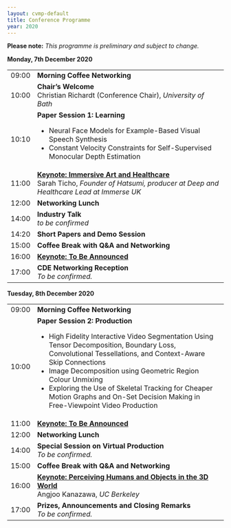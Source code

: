 ```yaml
---
layout: cvmp-default
title: Conference Programme
year: 2020
---
```

<span class="label label-info"><b>Please note:</b></span>
<em>This programme is preliminary and subject to change.</em>

<div class="col-12 col-sm-12 col-lg-12">
	<a name="Monday"></a>
	<div class="panel panel-default">
		<div class="panel-heading"><b>Monday, 7th December 2020</b></div>
		<table class="table table-striped">
			<tr>
				<td>09:00</td>
				<td><b>Morning Coffee Networking</b></td>
			</tr>
			<tr>
				<td>10:00</td>
				<td><b>Chair’s Welcome</b><br/>Christian Richardt (Conference Chair), <i>University of Bath</i></td>
			</tr>
			<tr>
				<td>10:10</td>
				<td><b>Paper Session 1: Learning</b><br/>
					<ul>
						<li>Neural Face Models for Example-Based Visual Speech Synthesis<!--<br/><i>Matis Hudon (Trinity College Dublin), Sebastian Lutz (Trinity College Dublin), Rafael Pagés (Volograms), Aljosa Smolic (Trinity College Dublin)</i>--></li>
						<li>Constant Velocity Constraints for Self-Supervised Monocular Depth Estimation<!--<br/><i>Yliess Hati (Pole Universitaire Leonard de Vinci), Gregor Jouet (Adaltas), Clement Duhart (MIT Media Lab), Francis Rousseaux (URCA CReSTIC)</i>--></li>
					</ul>
				</td>
			</tr>
			<tr>
				<td>11:00</td><td><a href="/2020/keynotes/#ST"><b>Keynote: Immersive Art and Healthcare</b></a><br/>Sarah Ticho, <i>Founder of Hatsumi, producer at Deep and Healthcare Lead at Immerse UK</i></td>
			</tr>
			<tr>
				<td>12:00</td>
				<td><b>Networking Lunch</b></td>
			</tr>
			<tr>
				<td>14:00</td>
				<td><b>Industry Talk</b><br/><i>to be confirmed</i></td>
			</tr>
			<tr>
				<td>14:20</td>
				<td><b>Short Papers and Demo Session</b><!--<br/>
					<ul>
						<li><a target ="_blank" href="/files/2020/short/32.pdf">L2-based Colour Correction for Light Field Arrays</a><br/><i>Mairead Grogan (Trinity College Dublin), Aljosa Smolic (Trinity College Dublin)</i></li>
						<li><a target ="_blank" href="/files/2020/short/34.pdf">High-resolution BTF Capture for delicate Materials</a><br/><i>Gilles Rainer (University College London), Kevin Rathbone (Robotae Ltd), Tim Weyrich (University College London)</i></li>
						<li><a target ="_blank" href="/files/2020/short/38.pdf">Efficient and Realistic High Resolution Sky Replacement</a><br/><i>Tony Polichroniadis (Anthropics), Sara Vicente (Anthropics)</i></li>
						<li><a target ="_blank" href="/files/2020/short/43.pdf">Full-body Performance Capture of Sports from Multi-view Video</a><br/><i>Lewis Bridgeman (University of Surrey), Jean-Yves Guillemaut (University of Surrey), Adrian Hilton (University of Surrey)</i></li>
						<li><a target ="_blank" href="/files/2020/short/44.pdf">High Quality Facial Capture using Binary Spherical Gradient Illumination</a><br/><i>Alexandros Lattas (Imperial College London), Yuan Zhu (Imperial College London), Abhijeet Ghosh (Imperial College London)</i></li>
						<li><a target ="_blank" href="/files/2020/short/46.pdf">Approaching real-time Character Animation in Virtual Productions</a><br/><i>Jonas Trottnow (Filmakademie Baden-Württemberg GmbH), Simon Spielmann (Filmakademie Baden-Württemberg GmbH), David Moreno (Universitat Pompeu Fabra), Javi Agenjo (Universitat Pompeu Fabra)</i></li>
					</ul>
					-->
				</td>
			</tr>
			<tr>
				<td>15:00</td>
				<td><b>Coffee Break with Q&amp;A and Networking</b></td>
			</tr>
			<tr>
				<td>16:00</td><td><a href="/2020/keynotes/"><b>Keynote: To Be Announced</b></a><!--<br/>Sarah Ticho, <i>Founder of Hatsumi, producer at Deep and Healthcare Lead at Immerse UK</i>--></td>
			</tr>
			<tr>
				<td>17:00</td>
				<td><b>CDE Networking Reception</b><br/><i>To be confirmed.</i></td>
			</tr>
		</table>
	</div>
	<a name="Tuesday"></a>
	<div class="panel panel-default">
		<div class="panel-heading"><b>Tuesday, 8th December 2020</b></div>
		<table class="table table-striped">
			<tr>
				<td>09:00</td>
				<td><b>Morning Coffee Networking</b></td>
			</tr>
			<tr>
				<td>10:00</td>
				<td><b>Paper Session 2: Production</b><br/>
					<ul>
						<li>High Fidelity Interactive Video Segmentation Using Tensor Decomposition, Boundary Loss, Convolutional Tessellations, and Context-Aware Skip Connections<!--<br/><i>Matis Hudon (Trinity College Dublin), Sebastian Lutz (Trinity College Dublin), Rafael Pagés (Volograms), Aljosa Smolic (Trinity College Dublin)</i>--></li>
						<li>Image Decomposition using Geometric Region Colour Unmixing<!--<br/><i>Yliess Hati (Pole Universitaire Leonard de Vinci), Gregor Jouet (Adaltas), Clement Duhart (MIT Media Lab), Francis Rousseaux (URCA CReSTIC)</i>--></li>
						<li>Exploring the Use of Skeletal Tracking for Cheaper Motion Graphs and On-Set Decision Making in Free-Viewpoint Video Production<!--<br/><i>Yliess Hati (Pole Universitaire Leonard de Vinci), Gregor Jouet (Adaltas), Clement Duhart (MIT Media Lab), Francis Rousseaux (URCA CReSTIC)</i>--></li>
					</ul>
				</td>
			</tr>
			<tr>
				<td>11:00</td><td><a href="/2020/keynotes/"><b>Keynote: To Be Announced</b></a><!--<br/>Sarah Ticho, <i>Founder of Hatsumi, producer at Deep and Healthcare Lead at Immerse UK</i>--></td>
			</tr>
			<tr>
				<td>12:00</td>
				<td><b>Networking Lunch</b></td>
			</tr>
			<tr>
				<td>14:00</td>
				<td><b>Special Session on Virtual Production</b><br/><i>To be confirmed.</i></td>
			</tr>
			<tr>
				<td>15:00</td>
				<td><b>Coffee Break with Q&amp;A and Networking</b></td>
			</tr>
			<tr>
				<td>16:00</td><td><a href="/2020/keynotes/#AK"><b>Keynote: Perceiving Humans and Objects in the 3D World</b></a><br/>Angjoo Kanazawa, <i>UC Berkeley</i></td>
			</tr>
			<tr>
				<td>17:00</td>
				<td><b>Prizes, Announcements and Closing Remarks</b><br/><i>To be confirmed.</i></td>
			</tr>
		</table>
	</div>
</div>
